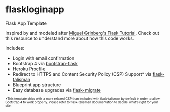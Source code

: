# flaskloginapp
Flask App Template

Inspired by and modeled after [Miguel Grinberg's Flask Tutorial](https://blog.miguelgrinberg.com/post/the-flask-mega-tutorial-part-i-hello-world). Check out this resource to understand more about how this code works.

Includes:
* Login with email confirmation
* Bootstrap 4 via [bootstrap-flask](https://github.com/greyli/bootstrap-flask)
* Heroku Procfile
* Redirect to HTTPS and Content Security Policy (CSP) Support* via [flask-talisman](https://github.com/GoogleCloudPlatform/flask-talisman)
* Blueprint app structure
* Easy database upgrades via [flask-migrate](https://flask-migrate.readthedocs.io/en/latest/)
    
<sub><sup>*This template ships with a more relaxed CSP than included with flask-talisman by default in order to allow Bootstrap 4 to work properly. Please refer to flask-talisman documentation to decide what's right for your site.</sup></sub>